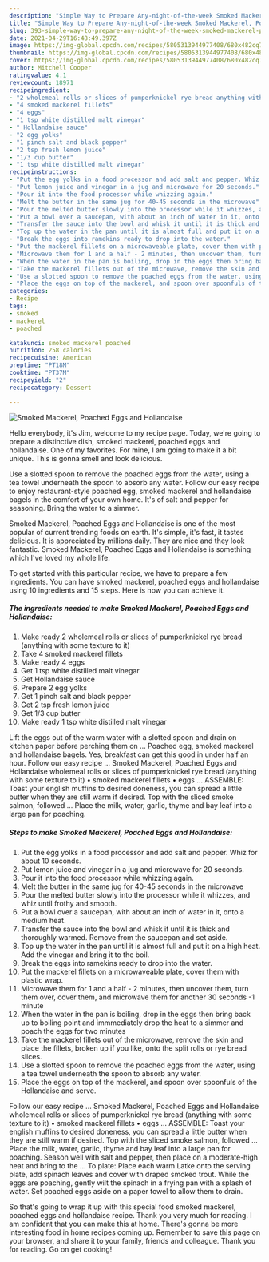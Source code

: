 ```yaml
---
description: "Simple Way to Prepare Any-night-of-the-week Smoked Mackerel, Poached Eggs and Hollandaise"
title: "Simple Way to Prepare Any-night-of-the-week Smoked Mackerel, Poached Eggs and Hollandaise"
slug: 393-simple-way-to-prepare-any-night-of-the-week-smoked-mackerel-poached-eggs-and-hollandaise
date: 2021-04-29T16:48:49.397Z
image: https://img-global.cpcdn.com/recipes/5805313944977408/680x482cq70/smoked-mackerel-poached-eggs-and-hollandaise-recipe-main-photo.jpg
thumbnail: https://img-global.cpcdn.com/recipes/5805313944977408/680x482cq70/smoked-mackerel-poached-eggs-and-hollandaise-recipe-main-photo.jpg
cover: https://img-global.cpcdn.com/recipes/5805313944977408/680x482cq70/smoked-mackerel-poached-eggs-and-hollandaise-recipe-main-photo.jpg
author: Mitchell Cooper
ratingvalue: 4.1
reviewcount: 18971
recipeingredient:
- "2 wholemeal rolls or slices of pumperknickel rye bread anything with some texture to it"
- "4 smoked mackerel fillets"
- "4 eggs"
- "1 tsp white distilled malt vinegar"
- " Hollandaise sauce"
- "2 egg yolks"
- "1 pinch salt and black pepper"
- "2 tsp fresh lemon juice"
- "1/3 cup butter"
- "1 tsp white distilled malt vinegar"
recipeinstructions:
- "Put the egg yolks in a food processor and add salt and pepper. Whiz for about 10 seconds."
- "Put lemon juice and vinegar in a jug and microwave for 20 seconds."
- "Pour it into the food processor while whizzing again."
- "Melt the butter in the same jug for 40-45 seconds in the microwave"
- "Pour the melted butter slowly into the processor while it whizzes, and whiz until frothy and smooth."
- "Put a bowl over a saucepan, with about an inch of water in it, onto a medium heat."
- "Transfer the sauce into the bowl and whisk it until it is thick and thoroughly warmed. Remove from the saucepan and set aside."
- "Top up the water in the pan until it is almost full and put it on a high heat. Add the vinegar and bring it to the boil."
- "Break the eggs into ramekins ready to drop into the water."
- "Put the mackerel fillets on a microwaveable plate, cover them with plastic wrap."
- "Microwave them for 1 and a half - 2 minutes, then uncover them, turn them over, cover them, and microwave them for another 30 seconds -1 minute"
- "When the water in the pan is boiling, drop in the eggs then bring back up to boiling point and immmediately drop the heat to a simmer and poach the eggs for two minutes"
- "Take the mackerel fillets out of the microwave, remove the skin and place the fillets, broken up if you like, onto the split rolls or rye bread slices."
- "Use a slotted spoon to remove the poached eggs from the water, using a tea towel underneath the spoon to absorb any water."
- "Place the eggs on top of the mackerel, and spoon over spoonfuls of the Hollandaise and serve."
categories:
- Recipe
tags:
- smoked
- mackerel
- poached

katakunci: smoked mackerel poached 
nutrition: 258 calories
recipecuisine: American
preptime: "PT18M"
cooktime: "PT37M"
recipeyield: "2"
recipecategory: Dessert

---
```



![Smoked Mackerel, Poached Eggs and Hollandaise](https://img-global.cpcdn.com/recipes/5805313944977408/680x482cq70/smoked-mackerel-poached-eggs-and-hollandaise-recipe-main-photo.jpg)

Hello everybody, it's Jim, welcome to my recipe page. Today, we're going to prepare a distinctive dish, smoked mackerel, poached eggs and hollandaise. One of my favorites. For mine, I am going to make it a bit unique. This is gonna smell and look delicious.

Use a slotted spoon to remove the poached eggs from the water, using a tea towel underneath the spoon to absorb any water. Follow our easy recipe to enjoy restaurant-style poached egg, smoked mackerel and hollandaise bagels in the comfort of your own home. It&#39;s of salt and pepper for seasoning. Bring the water to a simmer.

Smoked Mackerel, Poached Eggs and Hollandaise is one of the most popular of current trending foods on earth. It's simple, it's fast, it tastes delicious. It is appreciated by millions daily. They are nice and they look fantastic. Smoked Mackerel, Poached Eggs and Hollandaise is something which I've loved my whole life.


To get started with this particular recipe, we have to prepare a few ingredients. You can have smoked mackerel, poached eggs and hollandaise using 10 ingredients and 15 steps. Here is how you can achieve it.

<!--inarticleads1-->

##### The ingredients needed to make Smoked Mackerel, Poached Eggs and Hollandaise:

1. Make ready 2 wholemeal rolls or slices of pumperknickel rye bread (anything with some texture to it)
1. Take 4 smoked mackerel fillets
1. Make ready 4 eggs
1. Get 1 tsp white distilled malt vinegar
1. Get  Hollandaise sauce
1. Prepare 2 egg yolks
1. Get 1 pinch salt and black pepper
1. Get 2 tsp fresh lemon juice
1. Get 1/3 cup butter
1. Make ready 1 tsp white distilled malt vinegar


Lift the eggs out of the warm water with a slotted spoon and drain on kitchen paper before perching them on … Poached egg, smoked mackerel and hollandaise bagels. Yes, breakfast can get this good in under half an hour. Follow our easy recipe … Smoked Mackerel, Poached Eggs and Hollandaise wholemeal rolls or slices of pumperknickel rye bread (anything with some texture to it) • smoked mackerel fillets • eggs … ASSEMBLE: Toast your english muffins to desired doneness, you can spread a little butter when they are still warm if desired. Top with the sliced smoke salmon, followed … Place the milk, water, garlic, thyme and bay leaf into a large pan for poaching. 

<!--inarticleads2-->

##### Steps to make Smoked Mackerel, Poached Eggs and Hollandaise:

1. Put the egg yolks in a food processor and add salt and pepper. Whiz for about 10 seconds.
1. Put lemon juice and vinegar in a jug and microwave for 20 seconds.
1. Pour it into the food processor while whizzing again.
1. Melt the butter in the same jug for 40-45 seconds in the microwave
1. Pour the melted butter slowly into the processor while it whizzes, and whiz until frothy and smooth.
1. Put a bowl over a saucepan, with about an inch of water in it, onto a medium heat.
1. Transfer the sauce into the bowl and whisk it until it is thick and thoroughly warmed. Remove from the saucepan and set aside.
1. Top up the water in the pan until it is almost full and put it on a high heat. Add the vinegar and bring it to the boil.
1. Break the eggs into ramekins ready to drop into the water.
1. Put the mackerel fillets on a microwaveable plate, cover them with plastic wrap.
1. Microwave them for 1 and a half - 2 minutes, then uncover them, turn them over, cover them, and microwave them for another 30 seconds -1 minute
1. When the water in the pan is boiling, drop in the eggs then bring back up to boiling point and immmediately drop the heat to a simmer and poach the eggs for two minutes
1. Take the mackerel fillets out of the microwave, remove the skin and place the fillets, broken up if you like, onto the split rolls or rye bread slices.
1. Use a slotted spoon to remove the poached eggs from the water, using a tea towel underneath the spoon to absorb any water.
1. Place the eggs on top of the mackerel, and spoon over spoonfuls of the Hollandaise and serve.


Follow our easy recipe … Smoked Mackerel, Poached Eggs and Hollandaise wholemeal rolls or slices of pumperknickel rye bread (anything with some texture to it) • smoked mackerel fillets • eggs … ASSEMBLE: Toast your english muffins to desired doneness, you can spread a little butter when they are still warm if desired. Top with the sliced smoke salmon, followed … Place the milk, water, garlic, thyme and bay leaf into a large pan for poaching. Season well with salt and pepper, then place on a moderate-high heat and bring to the … To plate: Place each warm Latke onto the serving plate, add spinach leaves and cover with draped smoked trout. While the eggs are poaching, gently wilt the spinach in a frying pan with a splash of water. Set poached eggs aside on a paper towel to allow them to drain. 

So that's going to wrap it up with this special food smoked mackerel, poached eggs and hollandaise recipe. Thank you very much for reading. I am confident that you can make this at home. There's gonna be more interesting food in home recipes coming up. Remember to save this page on your browser, and share it to your family, friends and colleague. Thank you for reading. Go on get cooking!
